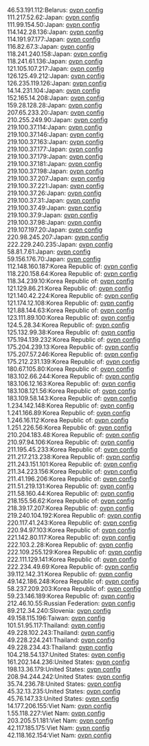 46.53.191.112:Belarus: [ovpn config](vpn/46_53_191_112.ovpn)  
111.217.52.62:Japan: [ovpn config](vpn/111_217_52_62.ovpn)  
111.99.154.50:Japan: [ovpn config](vpn/111_99_154_50.ovpn)  
114.142.28.136:Japan: [ovpn config](vpn/114_142_28_136.ovpn)  
114.191.97.177:Japan: [ovpn config](vpn/114_191_97_177.ovpn)  
116.82.67.3:Japan: [ovpn config](vpn/116_82_67_3.ovpn)  
118.241.240.158:Japan: [ovpn config](vpn/118_241_240_158.ovpn)  
118.241.61.136:Japan: [ovpn config](vpn/118_241_61_136.ovpn)  
121.105.107.217:Japan: [ovpn config](vpn/121_105_107_217.ovpn)  
126.125.49.212:Japan: [ovpn config](vpn/126_125_49_212.ovpn)  
126.235.119.126:Japan: [ovpn config](vpn/126_235_119_126.ovpn)  
14.14.231.104:Japan: [ovpn config](vpn/14_14_231_104.ovpn)  
152.165.14.208:Japan: [ovpn config](vpn/152_165_14_208.ovpn)  
159.28.128.28:Japan: [ovpn config](vpn/159_28_128_28.ovpn)  
207.65.233.20:Japan: [ovpn config](vpn/207_65_233_20.ovpn)  
210.255.249.90:Japan: [ovpn config](vpn/210_255_249_90.ovpn)  
219.100.37.114:Japan: [ovpn config](vpn/219_100_37_114.ovpn)  
219.100.37.146:Japan: [ovpn config](vpn/219_100_37_146.ovpn)  
219.100.37.163:Japan: [ovpn config](vpn/219_100_37_163.ovpn)  
219.100.37.177:Japan: [ovpn config](vpn/219_100_37_177.ovpn)  
219.100.37.179:Japan: [ovpn config](vpn/219_100_37_179.ovpn)  
219.100.37.181:Japan: [ovpn config](vpn/219_100_37_181.ovpn)  
219.100.37.198:Japan: [ovpn config](vpn/219_100_37_198.ovpn)  
219.100.37.207:Japan: [ovpn config](vpn/219_100_37_207.ovpn)  
219.100.37.221:Japan: [ovpn config](vpn/219_100_37_221.ovpn)  
219.100.37.26:Japan: [ovpn config](vpn/219_100_37_26.ovpn)  
219.100.37.31:Japan: [ovpn config](vpn/219_100_37_31.ovpn)  
219.100.37.49:Japan: [ovpn config](vpn/219_100_37_49.ovpn)  
219.100.37.9:Japan: [ovpn config](vpn/219_100_37_9.ovpn)  
219.100.37.98:Japan: [ovpn config](vpn/219_100_37_98.ovpn)  
219.107.197.20:Japan: [ovpn config](vpn/219_107_197_20.ovpn)  
220.98.245.207:Japan: [ovpn config](vpn/220_98_245_207.ovpn)  
222.229.240.235:Japan: [ovpn config](vpn/222_229_240_235.ovpn)  
58.81.7.61:Japan: [ovpn config](vpn/58_81_7_61.ovpn)  
59.156.176.70:Japan: [ovpn config](vpn/59_156_176_70.ovpn)  
112.148.160.187:Korea Republic of: [ovpn config](vpn/112_148_160_187.ovpn)  
118.220.158.64:Korea Republic of: [ovpn config](vpn/118_220_158_64.ovpn)  
118.34.239.10:Korea Republic of: [ovpn config](vpn/118_34_239_10.ovpn)  
121.129.86.21:Korea Republic of: [ovpn config](vpn/121_129_86_21.ovpn)  
121.140.42.224:Korea Republic of: [ovpn config](vpn/121_140_42_224.ovpn)  
121.174.12.108:Korea Republic of: [ovpn config](vpn/121_174_12_108.ovpn)  
121.88.144.63:Korea Republic of: [ovpn config](vpn/121_88_144_63.ovpn)  
123.111.89.100:Korea Republic of: [ovpn config](vpn/123_111_89_100.ovpn)  
124.5.28.34:Korea Republic of: [ovpn config](vpn/124_5_28_34.ovpn)  
125.132.99.38:Korea Republic of: [ovpn config](vpn/125_132_99_38.ovpn)  
175.194.139.232:Korea Republic of: [ovpn config](vpn/175_194_139_232.ovpn)  
175.204.239.13:Korea Republic of: [ovpn config](vpn/175_204_239_13.ovpn)  
175.207.57.246:Korea Republic of: [ovpn config](vpn/175_207_57_246.ovpn)  
175.212.231.139:Korea Republic of: [ovpn config](vpn/175_212_231_139.ovpn)  
180.67.105.80:Korea Republic of: [ovpn config](vpn/180_67_105_80.ovpn)  
183.102.66.244:Korea Republic of: [ovpn config](vpn/183_102_66_244.ovpn)  
183.106.12.163:Korea Republic of: [ovpn config](vpn/183_106_12_163.ovpn)  
183.108.121.56:Korea Republic of: [ovpn config](vpn/183_108_121_56.ovpn)  
183.109.58.143:Korea Republic of: [ovpn config](vpn/183_109_58_143.ovpn)  
1.234.142.148:Korea Republic of: [ovpn config](vpn/1_234_142_148.ovpn)  
1.241.166.89:Korea Republic of: [ovpn config](vpn/1_241_166_89.ovpn)  
1.246.16.112:Korea Republic of: [ovpn config](vpn/1_246_16_112.ovpn)  
1.251.226.56:Korea Republic of: [ovpn config](vpn/1_251_226_56.ovpn)  
210.204.183.48:Korea Republic of: [ovpn config](vpn/210_204_183_48.ovpn)  
210.97.94.106:Korea Republic of: [ovpn config](vpn/210_97_94_106.ovpn)  
211.195.45.233:Korea Republic of: [ovpn config](vpn/211_195_45_233.ovpn)  
211.217.213.238:Korea Republic of: [ovpn config](vpn/211_217_213_238.ovpn)  
211.243.151.101:Korea Republic of: [ovpn config](vpn/211_243_151_101.ovpn)  
211.34.223.156:Korea Republic of: [ovpn config](vpn/211_34_223_156.ovpn)  
211.41.196.206:Korea Republic of: [ovpn config](vpn/211_41_196_206.ovpn)  
211.51.219.131:Korea Republic of: [ovpn config](vpn/211_51_219_131.ovpn)  
211.58.160.44:Korea Republic of: [ovpn config](vpn/211_58_160_44.ovpn)  
218.155.56.62:Korea Republic of: [ovpn config](vpn/218_155_56_62.ovpn)  
218.39.17.207:Korea Republic of: [ovpn config](vpn/218_39_17_207.ovpn)  
219.240.104.192:Korea Republic of: [ovpn config](vpn/219_240_104_192.ovpn)  
220.117.41.243:Korea Republic of: [ovpn config](vpn/220_117_41_243.ovpn)  
220.94.97.103:Korea Republic of: [ovpn config](vpn/220_94_97_103.ovpn)  
221.142.80.117:Korea Republic of: [ovpn config](vpn/221_142_80_117.ovpn)  
222.103.2.28:Korea Republic of: [ovpn config](vpn/222_103_2_28.ovpn)  
222.109.255.129:Korea Republic of: [ovpn config](vpn/222_109_255_129.ovpn)  
222.111.129.141:Korea Republic of: [ovpn config](vpn/222_111_129_141.ovpn)  
222.234.49.69:Korea Republic of: [ovpn config](vpn/222_234_49_69.ovpn)  
39.112.142.31:Korea Republic of: [ovpn config](vpn/39_112_142_31.ovpn)  
49.142.186.248:Korea Republic of: [ovpn config](vpn/49_142_186_248.ovpn)  
58.237.209.203:Korea Republic of: [ovpn config](vpn/58_237_209_203.ovpn)  
59.23.146.189:Korea Republic of: [ovpn config](vpn/59_23_146_189.ovpn)  
212.46.10.55:Russian Federation: [ovpn config](vpn/212_46_10_55.ovpn)  
89.212.34.240:Slovenia: [ovpn config](vpn/89_212_34_240.ovpn)  
49.158.115.196:Taiwan: [ovpn config](vpn/49_158_115_196.ovpn)  
101.51.95.117:Thailand: [ovpn config](vpn/101_51_95_117.ovpn)  
49.228.102.243:Thailand: [ovpn config](vpn/49_228_102_243.ovpn)  
49.228.224.241:Thailand: [ovpn config](vpn/49_228_224_241.ovpn)  
49.228.234.43:Thailand: [ovpn config](vpn/49_228_234_43.ovpn)  
104.218.54.137:United States: [ovpn config](vpn/104_218_54_137.ovpn)  
161.202.144.236:United States: [ovpn config](vpn/161_202_144_236.ovpn)  
198.13.36.179:United States: [ovpn config](vpn/198_13_36_179.ovpn)  
208.94.244.242:United States: [ovpn config](vpn/208_94_244_242.ovpn)  
35.74.236.78:United States: [ovpn config](vpn/35_74_236_78.ovpn)  
45.32.13.235:United States: [ovpn config](vpn/45_32_13_235.ovpn)  
45.76.147.33:United States: [ovpn config](vpn/45_76_147_33.ovpn)  
14.177.206.155:Viet Nam: [ovpn config](vpn/14_177_206_155.ovpn)  
1.55.118.227:Viet Nam: [ovpn config](vpn/1_55_118_227.ovpn)  
203.205.51.181:Viet Nam: [ovpn config](vpn/203_205_51_181.ovpn)  
42.117.185.175:Viet Nam: [ovpn config](vpn/42_117_185_175.ovpn)  
42.118.162.154:Viet Nam: [ovpn config](vpn/42_118_162_154.ovpn)  
